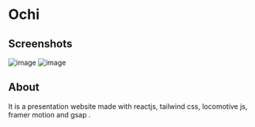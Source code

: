 # Ochi 
## Screenshots

![image](https://github.com/Champ2001/Ochi/assets/95713320/1df4138c-8490-436e-a0ae-c518508db5fe)
![image](https://github.com/Champ2001/Ochi/assets/95713320/c5cf241a-f971-418c-bc10-2b57dc8f7fe2)



## About
It is a presentation website made with reactjs, tailwind css, locomotive js, framer motion and gsap .



